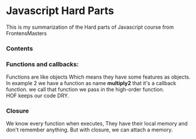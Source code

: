 # Javascript Hard Parts
This is my summarization of the Hard parts of Javascript course from FrontensMasters

### Contents

### Functions and callbacks:

Functions are like objects Which means they have some features as objects.
In example 2 we have a function as name **multiply2** that it's a callback function. we call that function we pass in the high-order function. <br />
HOF keeps our code DRY.

### Closure
We know every function when executes, They have their local memory and don't remember anything. But with closure, we can attach a memory.